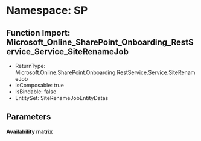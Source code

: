 # Namespace: SP

## Function Import: Microsoft_Online_SharePoint_Onboarding_RestService_Service_SiteRenameJob

- ReturnType: Microsoft.Online.SharePoint.Onboarding.RestService.Service.SiteRenameJob
- IsComposable: true
- IsBindable: false
- EntitySet: SiteRenameJobEntityDatas

## Parameters

**Availability matrix**

